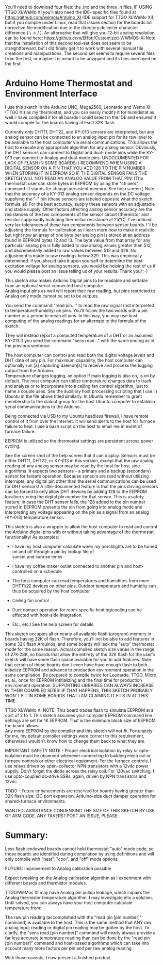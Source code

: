 You'll need to download four files: the .ino and the three .h files.  IF USING TTGO XI/WeMo XI you'll also need the IDE-
specific files found at https://github.com/wemos/Arduino_XI  (IDE support for TTGO XI/WeMo XI), but if you compile under 
Linux, read that issues section for the boards.txt corrective file modification due to the directory delimiter character 
difference ( \ -> / ).  An alternative that will give you 12-bit analog resolution can be found here: https://github.com/EHbtj/Customized-WWMOS-XI  Note that the installation of this second tool-set does not seem to be straightforward, but I did finally get it to work with several manual file creations and manipulations.  The second set seems to require several files from the first, or maybe it is meant to be unzipped and its files overlayed on the first.
# Arduino Home Thermostat and Environment Interface
I use this sketch in the Arduino UNO, Mega2560, Leonardo and Wemo XI (TTGO XI) as my thermostat, and you can easily 
modify it for humidistat as well.  I have compiled it for all boards I could select in the IDE and ensured it would 
compile for the boards having at least 32K flash.  

Currently only DHT11, DHT22, and KY-013 sensors are interpreted, but any analog sensor can be connected to an analog 
input pin for its raw level to be available to the host computer via serial communications.  This allows the host to 
execute any appropriate algorithm for any analog sensor.  Obviously, the DHT sensors can connect to Digital and dual-
mode pins while the KY-013 can connect to Analog and dual-mode pins. UNDOCUMENTED FOR LACK OF FLASH IN SOME BOARDS: I 
RECOMMEND WHEN USING A DIGITAL SENSOR ON A PIN THAT YOU ADD 128 TO THE PIN NUMBER WHEN STORING IT IN EEPROM SO IF THE 
DIGITAL SENSOR FAILS THE SKETCH WILL NOT READ AN ANALOG VALUE FROM THAT PIN!  (The thermostat user can store bytes in
EEPROM by using the "ch pers" command.  It stands for change persistent memory.  See help screen.)  Note that the 
accuracy of a KY-013 analog sensor depends on the DC voltage supplying the "-" pin (these sensors are labeled opposite 
what the sketch formula is!)  For the best accuracy, supply these sensors with an adjustable and stable supply.  Other 
factors affecting analog sensor accuracy are the resistances of the two components of the sensor circuit (thermistor and 
resistor supposedly matching thermistor resistance at 25°C).  I've noticed very lax tolerances of these two components 
between sensor boards.  I'll be adjusting the formula for calibration as I learn more how to make it realistic, but 
right now an array of one byte per analog pin is stored at an address found in EEPROM bytes 12 and 13.  The byte value 
from that array for any particular analog pin is fully added to raw analog values greater than 512, and decrementally 
added to raw values between 512 and 329.  No adjustment is made to raw readings below 329.  This was empirically determined.  if you should take it upon yourself to determine the best excitation voltage for analog sensors, you would be helping the rest of us if you would please post an issue telling us of your results. Thank you!  :-)

This sketch also makes Arduino Digital pins to be readable and settable from an optional serial-connected host computer.  
Analog input pins as well will report their raw reading, but pins restricted to Analog only mode cannot be set to 
be outputs.

You send the command "read pin..." to read the raw signal (not interpreted to temperature/humidity) on pins.  You'll 
follow the two words with a pin number or a period to mean all pins.  In this way, you may use host computing of the 
analog readings for an alternate to the formula of the sketch.

They will instead report a computed temperature of a DHT or an assumed KY-013 if you send the command "sens read..." 
with the same ending as in the previous sentence.  

The host computer can control and read both the digital voltage levels and DHT data of any pin.  For maximum capability, 
the host computer can optionally run [a] capturing daemon[s] to receive and process the logging output from the Arduino.  
Temperature changes logging, an option if main logging is also on, is on by default.  The host computer can utilize 
temperature changes data to track and analyze or to incorporate into a ceiling fan control algorithm, just to name a 
couple uses.  See the auxiliary host processing scripting that I use in Ubuntu in the file above titled similarly.  In 
Ubuntu remember to grant membership to the dialout group for the host Ubuntu computer to establish serial communications 
to the Arduino.

Being connected via USB to my Ubuntu headless firewall, I have remote control of it from over the Internet.  It will 
send alerts to the host for furnace failure to heat. I use a bash script on the host to email me in event of furnace 
failure.  

EEPROM is utilized so the thermostat settings are persistent across power cycling.

See the screen shot of the help screen that it can display.  Sensors must be either DHT11, DHT22, or KY-013 in this 
version, except that the raw analog reading of any analog sensor may be read by the host for host-side algorithms.  It 
expects two sensors - a primary and a backup (secondary) sensor for failsafe operation.  Because sensors are read 
without utilizing interrupts, any digital pin other than the serial communications can be used for DHT sensors!  A 
little-documented feature is that the pins driving sensors can be forced to only allow DHT devices by adding 128 to the 
EEPROM location storing the digital pin number for that sensor.  This is a safety feature: in case the DHT sensor fails, 
the 128 added to the pin number stored in EEPROM prevents the pin from going into analog mode and interpreting any 
voltage appearing on the pin as a signal from an analog (KY-013) temperature sensor.

This sketch is also a wrapper to allow the host computer to read and control the Arduino digital pins with or without 
taking advantage of the thermostat functionality!  As examples:

-  I have my host computer calculate when my porchlights are to be turned on and off through a pin by lookup file of    
   sunset and sunrise times

-  I have my coffee maker outlet connected to another pin and host-controlled on a schedule 

-  The host computer can read temperatures and humidities from more DHT11/22 devices on other pins.  Outdoor temperature 
   and humidity can thus be acquired by the host computer

-  Ceiling fan control

-  Duct damper operation for room-specific heating/cooling can be effected with host-side integration.

-  Etc., etc.!  See the help screen for details.

This sketch occupies all or nearly all available flash (program) memory in boards having 32K of flash.  Therefore, 
you'll not be able to add features in some 32K flash Arduinos, and some boards will lack the "auto" thermostat mode for 
the same reason.  Actual compiled sketch size varies in the range of 27K-28K, so boards that allow the entirety of the 
32K flash for the user's sketch will have some flash space available for you to add features.  Note that certain of 
these boards don't even have have enough flash to both initialize EEPROM and advance to production environment operation 
in the same compilation.  Be prepared to compile twice for Leonardo, TTGO, Micro, et. al.; once for EEPROM intitializing 
and the final time for production environment operation.  SUPPORTING LIBRARIES CAN ALWAYS INCREASE IN THEIR COMPILED 
SIZES!  IF THAT HAPPENS, THIS SKETCH PROBABLY WON'T FIT IN SOME BOARDS THAT I AM CLAIMING IT FITS IN AT THIS TIME.

TTGO XI/WeMo XI NOTE:  This board trades flash to simulate EEPROM at a cost of 2 to 1.  This sketch assumes your 
compiler EEPROM command line settings are set for 1K EEPROM.  That is the minimum block size of EEPROM the board allows.  
Any more EEPROM by the compiler and this sketch will not fit.  Fortunately for me, my default compiler settings were 
correct to this requirement, otherwise I wouldn't know how to change them back to what they are.

IMPORTANT SAFETY NOTE - Proper electrical isolation by relay or opto-isolation must be observed whenever connecting to 
building electrical or furnace controls or other electrical equipment.  For the furnace controls, I use relays driven by 
open-collector NPN transistors with a 12vdc power supply.  Don't forget the diode across the relay coil.  For 120vac 
switching, I use opto-coupled dc-drive SSRs, again, driven by NPN transistors and 12vdc.

TODO - Future enhancements are reserved for boards having greater than 32K flash size: I2C port expansion, Arduino-side 
duct damper operation for shared-furnace environments.

WANTED:  ASSISTANCE CONDENSING THE SIZE OF THIS SKETCH BY USE OF ASM CODE.  ANY TAKERS?  POST AN ISSUE, PLEASE.

# Summary:
Less flash-endowed boards cannot hold thermostat "auto" mode code, so those boards are identified during compilation by 
using definitions and will only compile with "heat", "cool", and "off" mode options.

FUTURE: Improvement to Analog calibration possible

Expect tweaking on the Analog calibration algorithm as I experiment with different boards and thermistor modules.

TTGO/WeMos XI may have Analog pin pullup leakage, which impairs the Analog thermistor temperature algorithm.  I may 
investigate into a solution.  Until solved, you can always have your host computer calculate temperature from:

The raw pin reading (accomplished with the "read pin [pin number]" command) is available to the host.  This is the same 
method that ANY raw analog input reading or digital pin reading may be gotten by the host.  To clarify, the "sens read 
[pin number]" command will nearly always provide a far less accurate temperature reading than can be done by the "read 
pin [pin number]" command and host-based algorithms which can take into account many more factors per pin and per raw 
analog reading.

With those caveats, I now present a finished product.
